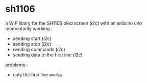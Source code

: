 # sh1106
a WIP libary for the SH1106 oled screen (i2c) with an arduino uno
momentarily working :
- sending start (i2c)
- sending stop  (i2c)
- sending commands (i2c)
- sending data to the first line (i2c)

problems :
- only the first line works
